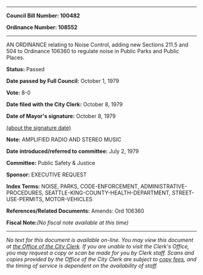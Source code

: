 

********

**Council Bill Number: 100482**
   
**Ordinance Number: 108552**
********

 AN ORDINANCE relating to Noise Control, adding new Sections 211.5 and 504 to Ordinance 106360 to regulate noise in Public Parks and Public Places.

**Status:** Passed
   
**Date passed by Full Council:** October 1, 1979
   
**Vote:** 8-0
   
**Date filed with the City Clerk:** October 8, 1979
   
**Date of Mayor's signature:** October 8, 1979
   
[(about the signature date)](/~public/approvaldate.htm)
   
   
**Note:** AMPLIFIED RADIO AND STEREO MUSIC

   
**Date introduced/referred to committee:** July 2, 1979
   
**Committee:** Public Safety & Justice
   
**Sponsor:** EXECUTIVE REQUEST
   
   
**Index Terms:** NOISE, PARKS, CODE-ENFORCEMENT, ADMINISTRATIVE-PROCEDURES, SEATTLE-KING-COUNTY-HEALTH-DEPARTMENT, STREET-USE-PERMITS, MOTOR-VEHICLES

**References/Related Documents:** Amends: Ord 106360

**Fiscal Note:**_(No fiscal note available at this time)_
********

_No text for this document is available on-line. You may view this document at [the Office of the City Clerk](http://www.seattle.gov/leg/clerk/contactUs.htm). If you are unable to visit the Clerk's Office, you may request a copy or scan be made for you by Clerk staff. Scans and copies provided by the Office of the City Clerk are subject to [copy fees](http://clerk.seattle.gov/~public/clerkfees.htm), and the timing of service is dependent on the availability of staff._


